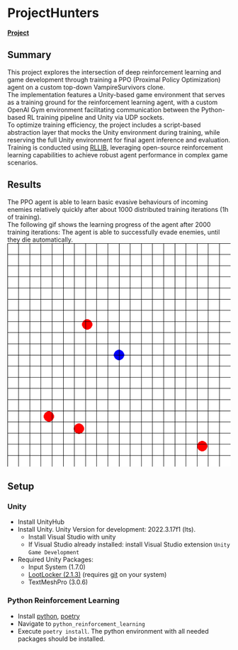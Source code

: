 # ProjectHunters

[**Project**](https://bussler.github.io/#/project-hunters)

## Summary

This project explores the intersection of deep reinforcement learning and game development through training a PPO (Proximal Policy Optimization) agent on a custom top-down VampireSurvivors clone.  
The implementation features a Unity-based game environment that serves as a training ground for the reinforcement learning agent, with a custom OpenAI Gym environment facilitating communication between the Python-based RL training pipeline and Unity via UDP sockets.  
To optimize training efficiency, the project includes a script-based abstraction layer that mocks the Unity environment during training, while reserving the full Unity environment for final agent inference and evaluation.  
Training is conducted using [RLLIB](https://docs.ray.io/en/latest/rllib/index.html), leveraging open-source reinforcement learning capabilities to achieve robust agent performance in complex game scenarios.

## Results

The PPO agent is able to learn basic evasive behaviours of incoming enemies relatively quickly after about 1000 distributed training iterations (1h of training).  
The following gif shows the learning progress of the agent after 2000 training iterations: The agent is able to successfully evade enemies, until they die automatically.  
![Results](images_inference/0/inference.gif)

## Setup

### Unity

- Install UnityHub
- Install Unity. Unity Version for development: 2022.3.17f1 (lts).
    - Install Visual Studio with unity
    - If Visual Studio already installed: install Visual Studio extension `Unity Game Development`
- Required Unity Packages:
    - Input System (1.7.0)
    - [LootLocker (2.1.3)](https://github.com/lootlocker/unity-sdk) (requires [git](https://git-scm.com/) on your system)
    - TextMeshPro (3.0.6)

### Python Reinforcement Learning

- Install [python](https://www.python.org/downloads/), [poetry](https://python-poetry.org/docs/)
- Navigate to `python_reinforcement_learning`
- Execute `poetry install`. The python environment with all needed packages should be installed.
